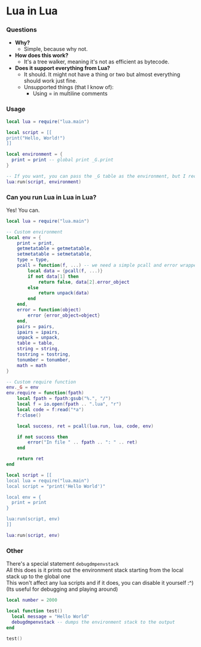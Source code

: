 # Lua in Lua

### Questions
- **Why?**
  - Simple, because why not.
- **How does this work?**
  - It's a tree walker, meaning it's not as efficient as bytecode.
- **Does it support everything from Lua?**
  - It should. It might not have a thing or two but almost everything should work just fine.
  - Unsupported things (that I know of):
    - Using = in multiline comments

### Usage
```lua
local lua = require("lua.main")

local script = [[
print("Hello, World!")
]]

local environment = {
  print = print -- global print _G.print
}

-- If you want, you can pass the _G table as the environment, but I recommend making a special one
lua:run(script, environment)
```

### Can you run Lua in Lua in Lua?
Yes! You can.

```lua
local lua = require("lua.main")

-- Custom environment
local env = {
    print = print,
    getmetatable = getmetatable,
    setmetatable = setmetatable,
    type = type,
    pcall = function(f, ...) -- we need a simple pcall and error wrapper if you wanna call Lua in Lua in Lua in Lua and so on... :^)
        local data = {pcall(f, ...)}
        if not data[1] then
            return false, data[2].error_object
        else
            return unpack(data)
        end
    end,
    error = function(object)
        error {error_object=object}
    end,
    pairs = pairs,
    ipairs = ipairs,
    unpack = unpack,
    table = table,
    string = string,
    tostring = tostring,
    tonumber = tonumber,
    math = math
}

-- Custom require function
env._G = env
env.require = function(fpath)
    local fpath = fpath:gsub("%.", "/")
    local f = io.open(fpath .. ".lua", "r")
    local code = f:read("*a")
    f:close()

    local success, ret = pcall(lua.run, lua, code, env)

    if not success then
        error("In file " .. fpath .. ": " .. ret)
    end

    return ret
end

local script = [[
local lua = require("lua.main")
local script = "print('Hello World')"

local env = {
  print = print
}

lua:run(script, env)
]]

lua:run(script, env)

```

### Other
There's a special statement `debugdmpenvstack`\
All this does is it prints out the environment stack starting from the local stack up to the global one\
This won't affect any lua scripts and if it does, you can disable it yourself :^) (Its useful for debugging and playing around)

```lua
local number = 2000

local function test()
  local message = "Hello World"
  debugdmpenvstack -- dumps the environment stack to the output
end

test()
```
